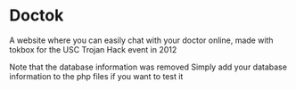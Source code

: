 Doctok
======

A website where you can easily chat with your doctor online, made with tokbox for the USC Trojan Hack event in 2012

Note that the database information was removed
Simply add your database information to the php files if you want to test it
